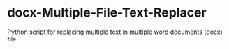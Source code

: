 # docx-Multiple-File-Text-Replacer
Python script for replacing multiple text in multiple word documents (docx) file
